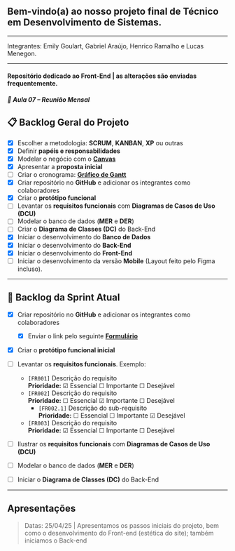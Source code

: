 ## Bem-vindo(a) ao nosso projeto final de Técnico em Desenvolvimento de Sistemas.
---
Integrantes: Emily Goulart, Gabriel Araújo, Henrico Ramalho e Lucas Menegon.

---

#### Repositório dedicado ao Front-End | as alterações são enviadas frequentemente.


##### 📌 Aula 07 – Reunião Mensal

## 📋 Backlog Geral do Projeto

- [x] Escolher a metodologia: **SCRUM**, **KANBAN**, **XP** ou outras
- [x] Definir **papéis e responsabilidades**
- [x] Modelar o negócio com o **[Canvas](https://wellifabio.github.io/canvas/)**
- [x] Apresentar a **proposta inicial**
- [ ] Criar o cronograma: **[Gráfico de Gantt](https://wellifabio.github.io/gantt/)**
- [x] Criar repositório no **GitHub** e adicionar os integrantes como colaboradores
- [x] Criar o **protótipo funcional**
- [ ] Levantar os **requisitos funcionais** com **Diagramas de Casos de Uso (DCU)**
- [ ] Modelar o banco de dados (**MER** e **DER**)
- [ ] Criar o **Diagrama de Classes (DC)** do Back-End
- [x] Iniciar o desenvolvimento do **Banco de Dados**
- [x] Iniciar o desenvolvimento do **Back-End**
- [x] Iniciar o desenvolvimento do **Front-End**
- [ ] Iniciar o desenvolvimento da versão **Mobile**
    (Layout feito pelo Figma incluso).

---

## 🚀 Backlog da Sprint Atual

- [x] Criar repositório no **GitHub** e adicionar os integrantes como colaboradores  
  - [x] Enviar o link pelo seguinte **[Formulário](https://docs.google.com/forms/d/e/1FAIpQLSdLh0XsKBlFx1N8lw6gY3bZ6p7Ex01N39sIdodaG4Ka-NJgtA/viewform?usp=dialog)**

- [x] Criar o **protótipo funcional inicial**

- [ ] Levantar os **requisitos funcionais**. Exemplo:
  - `[FR001]` Descrição do requisito  
    **Prioridade:** ☑ Essencial ☐ Importante ☐ Desejável
  - `[FR002]` Descrição do requisito  
    **Prioridade:** ☐ Essencial ☑ Importante ☐ Desejável  
    - `[FR002.1]` Descrição do sub-requisito  
      **Prioridade:** ☐ Essencial ☐ Importante ☑ Desejável
  - `[FR003]` Descrição do requisito  
    **Prioridade:** ☑ Essencial ☐ Importante ☐ Desejável

- [ ] Ilustrar os **requisitos funcionais** com **Diagramas de Casos de Uso (DCU)**
- [ ] Modelar o banco de dados (**MER** e **DER**)
- [ ] Iniciar o **Diagrama de Classes (DC)** do Back-End

---

## Apresentações

> Datas: 25/04/25
| Apresentamos os passos iniciais do projeto, bem como o desenvolvimento do Front-end (estética do site); também iniciamos o Back-end

